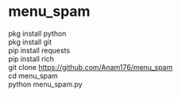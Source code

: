 # menu_spam
pkg install python   
pkg install git     
pip install requests   
pip install rich  
git clone https://github.com/Anam176/menu_spam  
cd menu_spam  
python menu_spam.py  
